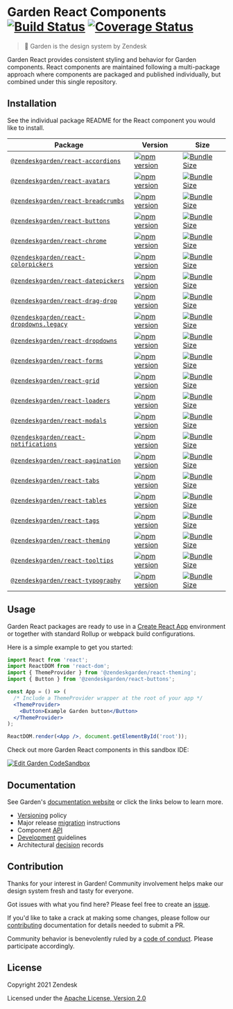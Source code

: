 # Garden React Components [![Build Status][build status badge]][build status link] [![Coverage Status][coverage status badge]][coverage status link]<!-- markdownlint-disable -->

<!-- markdownlint-enable -->

[build status badge]: https://img.shields.io/github/actions/workflow/status/zendeskgarden/react-components/ci.yaml?branch=main&style=flat-square
[build status link]: https://github.com/zendeskgarden/react-components/actions/workflows/ci.yaml?query=branch%3Amain
[coverage status badge]: https://flat.badgen.net/coveralls/c/github/zendeskgarden/react-components/main
[coverage status link]: https://coveralls.io/github/zendeskgarden/react-components

> :seedling: Garden is the design system by Zendesk

Garden React provides consistent styling and behavior for Garden components.
React components are maintained following a multi-package approach where
components are packaged and published individually, but combined under this
single repository.

## Installation

See the individual package README for the React component you would like
to install.

| Package                                                              | Version                                                                   | Size                                                                       |
| -------------------------------------------------------------------- | ------------------------------------------------------------------------- | -------------------------------------------------------------------------- |
| [`@zendeskgarden/react-accordions`](packages/accordions)             | [![npm version][accordions npm version]][accordions npm link]             | [![Bundle Size][accordions size bundle]][accordions size link]             |
| [`@zendeskgarden/react-avatars`](packages/avatars)                   | [![npm version][avatars npm version]][avatars npm link]                   | [![Bundle Size][avatars size bundle]][avatars size link]                   |
| [`@zendeskgarden/react-breadcrumbs`](packages/breadcrumbs)           | [![npm version][breadcrumbs npm version]][breadcrumbs npm link]           | [![Bundle Size][breadcrumbs size bundle]][breadcrumbs size link]           |
| [`@zendeskgarden/react-buttons`](packages/buttons)                   | [![npm version][buttons npm version]][buttons npm link]                   | [![Bundle Size][buttons size bundle]][buttons size link]                   |
| [`@zendeskgarden/react-chrome`](packages/chrome)                     | [![npm version][chrome npm version]][chrome npm link]                     | [![Bundle Size][chrome size bundle]][chrome size link]                     |
| [`@zendeskgarden/react-colorpickers`](packages/colorpickers)         | [![npm version][colorpickers npm version]][colorpickers npm link]         | [![Bundle Size][colorpickers size bundle]][colorpickers size link]         |
| [`@zendeskgarden/react-datepickers`](packages/datepickers)           | [![npm version][datepickers npm version]][datepickers npm link]           | [![Bundle Size][datepickers size bundle]][datepickers size link]           |
| [`@zendeskgarden/react-drag-drop`](packages/drag-drop)               | [![npm version][drag-drop npm version]][drag-drop npm link]               | [![Bundle Size][drag-drop size bundle]][drag-drop size link]               |
| [`@zendeskgarden/react-dropdowns.legacy`](packages/dropdowns.legacy) | [![npm version][dropdowns.legacy npm version]][dropdowns.legacy npm link] | [![Bundle Size][dropdowns.legacy size bundle]][dropdowns.legacy size link] |
| [`@zendeskgarden/react-dropdowns`](packages/dropdowns)               | [![npm version][dropdowns npm version]][dropdowns npm link]               | [![Bundle Size][dropdowns size bundle]][dropdowns size link]               |
| [`@zendeskgarden/react-forms`](packages/forms)                       | [![npm version][forms npm version]][forms npm link]                       | [![Bundle Size][forms size bundle]][forms size link]                       |
| [`@zendeskgarden/react-grid`](packages/grid)                         | [![npm version][grid npm version]][grid npm link]                         | [![Bundle Size][grid size bundle]][grid size link]                         |
| [`@zendeskgarden/react-loaders`](packages/loaders)                   | [![npm version][loaders npm version]][loaders npm link]                   | [![Bundle Size][loaders size bundle]][loaders size link]                   |
| [`@zendeskgarden/react-modals`](packages/modals)                     | [![npm version][modals npm version]][modals npm link]                     | [![Bundle Size][modals size bundle]][modals size link]                     |
| [`@zendeskgarden/react-notifications`](packages/notifications)       | [![npm version][notifications npm version]][notifications npm link]       | [![Bundle Size][notifications size bundle]][notifications size link]       |
| [`@zendeskgarden/react-pagination`](packages/pagination)             | [![npm version][pagination npm version]][pagination npm link]             | [![Bundle Size][pagination size bundle]][pagination size link]             |
| [`@zendeskgarden/react-tabs`](packages/tabs)                         | [![npm version][tabs npm version]][tabs npm link]                         | [![Bundle Size][tabs size bundle]][tabs size link]                         |
| [`@zendeskgarden/react-tables`](packages/tables)                     | [![npm version][tables npm version]][tables npm link]                     | [![Bundle Size][tables size bundle]][tables size link]                     |
| [`@zendeskgarden/react-tags`](packages/tags)                         | [![npm version][tags npm version]][tags npm link]                         | [![Bundle Size][tags size bundle]][tags size link]                         |
| [`@zendeskgarden/react-theming`](packages/theming)                   | [![npm version][theming npm version]][theming npm link]                   | [![Bundle Size][theming size bundle]][theming size link]                   |
| [`@zendeskgarden/react-tooltips`](packages/tooltips)                 | [![npm version][tooltips npm version]][tooltips npm link]                 | [![Bundle Size][tooltips size bundle]][tooltips size link]                 |
| [`@zendeskgarden/react-typography`](packages/typography)             | [![npm version][typography npm version]][typography npm link]             | [![Bundle Size][typography size bundle]][typography size link]             |

[accordions npm version]: https://flat.badgen.net/npm/v/@zendeskgarden/react-accordions
[accordions npm link]: https://www.npmjs.com/package/@zendeskgarden/react-accordions
[accordions size bundle]: https://flat.badgen.net/bundlephobia/minzip/@zendeskgarden/react-accordions
[accordions size link]: https://bundlephobia.com/result?p=@zendeskgarden/react-accordions
[avatars npm version]: https://flat.badgen.net/npm/v/@zendeskgarden/react-avatars
[avatars npm link]: https://www.npmjs.com/package/@zendeskgarden/react-avatars
[avatars size bundle]: https://flat.badgen.net/bundlephobia/minzip/@zendeskgarden/react-avatars
[avatars size link]: https://bundlephobia.com/result?p=@zendeskgarden/react-avatars
[breadcrumbs npm version]: https://flat.badgen.net/npm/v/@zendeskgarden/react-breadcrumbs
[breadcrumbs npm link]: https://www.npmjs.com/package/@zendeskgarden/react-breadcrumbs
[breadcrumbs size bundle]: https://flat.badgen.net/bundlephobia/minzip/@zendeskgarden/react-breadcrumbs
[breadcrumbs size link]: https://bundlephobia.com/result?p=@zendeskgarden/react-breadcrumbs
[buttons npm version]: https://flat.badgen.net/npm/v/@zendeskgarden/react-buttons
[buttons npm link]: https://www.npmjs.com/package/@zendeskgarden/react-buttons
[buttons size bundle]: https://flat.badgen.net/bundlephobia/minzip/@zendeskgarden/react-buttons
[buttons size link]: https://bundlephobia.com/result?p=@zendeskgarden/react-buttons
[chrome npm version]: https://flat.badgen.net/npm/v/@zendeskgarden/react-chrome
[chrome npm link]: https://www.npmjs.com/package/@zendeskgarden/react-chrome
[chrome size bundle]: https://flat.badgen.net/bundlephobia/minzip/@zendeskgarden/react-chrome
[chrome size link]: https://bundlephobia.com/result?p=@zendeskgarden/react-chrome
[colorpickers npm version]: https://flat.badgen.net/npm/v/@zendeskgarden/react-colorpickers
[colorpickers npm link]: https://www.npmjs.com/package/@zendeskgarden/react-colorpickers
[colorpickers size bundle]: https://flat.badgen.net/bundlephobia/minzip/@zendeskgarden/react-colorpickers
[colorpickers size link]: https://bundlephobia.com/result?p=@zendeskgarden/react-colorpickers
[datepickers npm version]: https://flat.badgen.net/npm/v/@zendeskgarden/react-datepickers
[datepickers npm link]: https://www.npmjs.com/package/@zendeskgarden/react-datepickers
[datepickers size bundle]: https://flat.badgen.net/bundlephobia/minzip/@zendeskgarden/react-datepickers
[datepickers size link]: https://bundlephobia.com/result?p=@zendeskgarden/react-datepickers
[drag-drop npm version]: https://flat.badgen.net/npm/v/@zendeskgarden/react-drag-drop
[drag-drop npm link]: https://www.npmjs.com/package/@zendeskgarden/react-drag-drop
[drag-drop size bundle]: https://flat.badgen.net/bundlephobia/minzip/@zendeskgarden/react-drag-drop
[drag-drop size link]: https://bundlephobia.com/result?p=@zendeskgarden/react-drag-drop
[dropdowns.legacy npm version]: https://flat.badgen.net/npm/v/@zendeskgarden/react-dropdowns.legacy
[dropdowns.legacy npm link]: https://www.npmjs.com/package/@zendeskgarden/react-dropdowns.legacy
[dropdowns.legacy size bundle]: https://flat.badgen.net/bundlephobia/minzip/@zendeskgarden/react-dropdowns.legacy
[dropdowns.legacy size link]: https://bundlephobia.com/result?p=@zendeskgarden/react-dropdowns.legacy
[dropdowns npm version]: https://flat.badgen.net/npm/v/@zendeskgarden/react-dropdowns
[dropdowns npm link]: https://www.npmjs.com/package/@zendeskgarden/react-dropdowns
[dropdowns size bundle]: https://flat.badgen.net/bundlephobia/minzip/@zendeskgarden/react-dropdowns
[dropdowns size link]: https://bundlephobia.com/result?p=@zendeskgarden/react-dropdowns
[forms npm version]: https://flat.badgen.net/npm/v/@zendeskgarden/react-forms
[forms npm link]: https://www.npmjs.com/package/@zendeskgarden/react-forms
[forms size bundle]: https://flat.badgen.net/bundlephobia/minzip/@zendeskgarden/react-forms
[forms size link]: https://bundlephobia.com/result?p=@zendeskgarden/react-forms
[grid npm version]: https://flat.badgen.net/npm/v/@zendeskgarden/react-grid
[grid npm link]: https://www.npmjs.com/package/@zendeskgarden/react-grid
[grid size bundle]: https://flat.badgen.net/bundlephobia/minzip/@zendeskgarden/react-grid
[grid size link]: https://bundlephobia.com/result?p=@zendeskgarden/react-grid
[loaders npm version]: https://flat.badgen.net/npm/v/@zendeskgarden/react-loaders
[loaders npm link]: https://www.npmjs.com/package/@zendeskgarden/react-loaders
[loaders size bundle]: https://flat.badgen.net/bundlephobia/minzip/@zendeskgarden/react-loaders
[loaders size link]: https://bundlephobia.com/result?p=@zendeskgarden/react-loaders
[modals npm version]: https://flat.badgen.net/npm/v/@zendeskgarden/react-modals
[modals npm link]: https://www.npmjs.com/package/@zendeskgarden/react-modals
[modals size bundle]: https://flat.badgen.net/bundlephobia/minzip/@zendeskgarden/react-modals
[modals size link]: https://bundlephobia.com/result?p=@zendeskgarden/react-modals
[notifications npm version]: https://flat.badgen.net/npm/v/@zendeskgarden/react-notifications
[notifications npm link]: https://www.npmjs.com/package/@zendeskgarden/react-notifications
[notifications size bundle]: https://flat.badgen.net/bundlephobia/minzip/@zendeskgarden/react-notifications
[notifications size link]: https://bundlephobia.com/result?p=@zendeskgarden/react-notifications
[pagination npm version]: https://flat.badgen.net/npm/v/@zendeskgarden/react-pagination
[pagination npm link]: https://www.npmjs.com/package/@zendeskgarden/react-pagination
[pagination size bundle]: https://flat.badgen.net/bundlephobia/minzip/@zendeskgarden/react-pagination
[pagination size link]: https://bundlephobia.com/result?p=@zendeskgarden/react-pagination
[tabs npm version]: https://flat.badgen.net/npm/v/@zendeskgarden/react-tabs
[tabs npm link]: https://www.npmjs.com/package/@zendeskgarden/react-tabs
[tabs size bundle]: https://flat.badgen.net/bundlephobia/minzip/@zendeskgarden/react-tabs
[tabs size link]: https://bundlephobia.com/result?p=@zendeskgarden/react-tabs
[tables npm version]: https://flat.badgen.net/npm/v/@zendeskgarden/react-tables
[tables npm link]: https://www.npmjs.com/package/@zendeskgarden/react-tables
[tables size bundle]: https://flat.badgen.net/bundlephobia/minzip/@zendeskgarden/react-tables
[tables size link]: https://bundlephobia.com/result?p=@zendeskgarden/react-tables
[tags npm version]: https://flat.badgen.net/npm/v/@zendeskgarden/react-tags
[tags npm link]: https://www.npmjs.com/package/@zendeskgarden/react-tags
[tags size bundle]: https://flat.badgen.net/bundlephobia/minzip/@zendeskgarden/react-tags
[tags size link]: https://bundlephobia.com/result?p=@zendeskgarden/react-tags
[theming npm version]: https://flat.badgen.net/npm/v/@zendeskgarden/react-theming
[theming npm link]: https://www.npmjs.com/package/@zendeskgarden/react-theming
[theming size bundle]: https://flat.badgen.net/bundlephobia/minzip/@zendeskgarden/react-theming
[theming size link]: https://bundlephobia.com/result?p=@zendeskgarden/react-theming
[tooltips npm version]: https://flat.badgen.net/npm/v/@zendeskgarden/react-tooltips
[tooltips npm link]: https://www.npmjs.com/package/@zendeskgarden/react-tooltips
[tooltips size bundle]: https://flat.badgen.net/bundlephobia/minzip/@zendeskgarden/react-tooltips
[tooltips size link]: https://bundlephobia.com/result?p=@zendeskgarden/react-tooltips
[typography npm version]: https://flat.badgen.net/npm/v/@zendeskgarden/react-typography
[typography npm link]: https://www.npmjs.com/package/@zendeskgarden/react-typography
[typography size bundle]: https://flat.badgen.net/bundlephobia/minzip/@zendeskgarden/react-typography
[typography size link]: https://bundlephobia.com/result?p=@zendeskgarden/react-typography

## Usage

Garden React packages are ready to use in a
[Create React App](https://create-react-app.dev/) environment or together
with standard Rollup or webpack build configurations.

Here is a simple example to get you started:

```jsx
import React from 'react';
import ReactDOM from 'react-dom';
import { ThemeProvider } from '@zendeskgarden/react-theming';
import { Button } from '@zendeskgarden/react-buttons';

const App = () => (
  /* Include a ThemeProvider wrapper at the root of your app */
  <ThemeProvider>
    <Button>Example Garden button</Button>
  </ThemeProvider>
);

ReactDOM.render(<App />, document.getElementById('root'));
```

Check out more Garden React components in this sandbox IDE:

[![Edit Garden CodeSandbox](https://codesandbox.io/static/img/play-codesandbox.svg)](https://codesandbox.io/s/github/zendeskgarden/react-components/tree/main/examples/codesandbox)

## Documentation

See Garden's [documentation website](https://garden.zendesk.com/) or click
the links below to learn more.

- [Versioning](docs/versioning.md) policy
- Major release [migration](docs/migration.md) instructions
- Component [API](docs/api.md)
- [Development](docs/development.md) guidelines
- Architectural [decision](docs/adrs/#readme) records

## Contribution

Thanks for your interest in Garden! Community involvement helps make our
design system fresh and tasty for everyone.

Got issues with what you find here? Please feel free to create an
[issue](https://github.com/zendeskgarden/react-components/issues/new).

If you'd like to take a crack at making some changes, please follow our
[contributing](.github/CONTRIBUTING.md) documentation for details
needed to submit a PR.

Community behavior is benevolently ruled by a [code of
conduct](.github/CODE_OF_CONDUCT.md). Please participate accordingly.

## License

Copyright 2021 Zendesk

Licensed under the [Apache License, Version 2.0](LICENSE.md)
